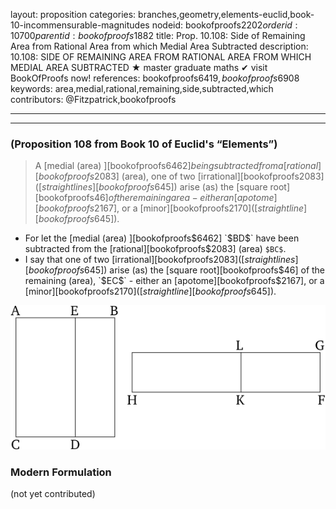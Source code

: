 layout: proposition
categories: branches,geometry,elements-euclid,book-10-incommensurable-magnitudes
nodeid: bookofproofs$2202
orderid: 10700
parentid: bookofproofs$1882
title: Prop. 10.108: Side of Remaining Area from Rational Area from which Medial Area Subtracted
description: 10.108: SIDE OF REMAINING AREA FROM RATIONAL AREA FROM WHICH MEDIAL AREA SUBTRACTED &#9733; master graduate maths &#10004; visit BookOfProofs now!
references: bookofproofs$6419,bookofproofs$6908
keywords: area,medial,rational,remaining,side,subtracted,which
contributors: @Fitzpatrick,bookofproofs

---


---

### (Proposition 108 from Book 10 of Euclid's “Elements”)

> A [medial (area) ][bookofproofs$6462] being subtracted from a [rational][bookofproofs$2083] (area), one of two [irrational][bookofproofs$2083] ([straight lines][bookofproofs$645]) arise (as) the [square root][bookofproofs$46] of the remaining area - either an [apotome][bookofproofs$2167], or a [minor][bookofproofs$2170] ([straight line][bookofproofs$645]).

* For let the [medial (area) ][bookofproofs$6462] `$BD$` have been subtracted from the [rational][bookofproofs$2083] (area) `$BC$`.
* I say that one of two [irrational][bookofproofs$2083] ([straight lines][bookofproofs$645]) arise (as) the [square root][bookofproofs$46] of the remaining (area), `$EC$` - either an [apotome][bookofproofs$2167], or a [minor][bookofproofs$2170] ([straight line][bookofproofs$645]).

![fig108e](https://github.com/bookofproofs/bookofproofs.github.io/blob/main/_sources/_assets/images/euclid/Book10/fig108e.png?raw=true)


### Modern Formulation

(not yet contributed)
